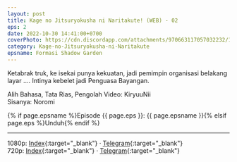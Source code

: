 ```yaml
---
layout: post
title: Kage no Jitsuryokusha ni Naritakute! (WEB) - 02
eps: 2
date: 2022-10-30 14:41:00+0700
coverPhoto: https://cdn.discordapp.com/attachments/970663117057032232/1036176197157138482/mpv-shot0163.jpg
category: Kage-no-Jitsuryokusha-ni-Naritakute
epsname: Formasi Shadow Garden
---
```


Ketabrak truk, ke isekai punya kekuatan, jadi pemimpin organisasi belakang layar .... Intinya kebelet jadi Penguasa Bayangan.

Alih Bahasa, Tata Rias, Pengolah Video: KiryuuNii<br>
Sisanya: Noromi


{% if page.epsname %}Episode {{ page.eps }}: {{ page.epsname }}{% elsif page.eps %}Unduh{% endif %}

---
1080p: [Index](https://proyek.a-1ddl.workers.dev/0:/Musim%20Gugur%202022/%5BWEB%5D/%5BA-1%5D%20Kage%20no%20Jitsuryokusha%20ni%20Naritakute!%20%5BWEB%5D%5B1080p%20AAC%5D/%5BA-1%5D%20Kage%20no%20Jitsuryokusha%20ni%20Naritakute!%20-%2002%20%5BWEB%5D%5B1080p%20AAC%5D%5B155680A1%5D.mkv){:target="_blank"} &middot; [Telegram](https://t.me/a1fansubweeklies/160){:target="_blank"}<br>
720p: [Index](https://proyek.a-1ddl.workers.dev/0:/Musim%20Gugur%202022/%5BWEB%5D/%5BA-1%5D%20Kage%20no%20Jitsuryokusha%20ni%20Naritakute!%20%5BWEB%5D%5B720p%20AAC%5D/%5BA-1%5D%20Kage%20no%20Jitsuryokusha%20ni%20Naritakute!%20-%2002%20%5BWEB%5D%5B720p%20AAC%5D%5B2CF4D0D2%5D.mkv){:target="_blank"} &middot; [Telegram](https://t.me/a1fansubweeklies/159){:target="_blank"}
